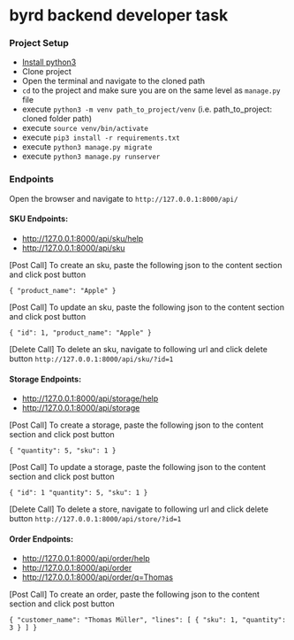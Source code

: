 # byrd backend developer task

### Project Setup
* [Install python3](https://www.python.org/downloads/)
* Clone project
* Open the terminal and navigate to the cloned path
* `cd` to the project and make sure you are on the same level as `manage.py` file
* execute `python3 -m venv path_to_project/venv` (i.e. path_to_project: cloned folder path)
* execute `source venv/bin/activate`
* execute `pip3 install -r requirements.txt`
* execute `python3 manage.py migrate`
* execute `python3 manage.py runserver`

### Endpoints
Open the browser and navigate to `http://127.0.0.1:8000/api/`

#### SKU Endpoints:
* http://127.0.0.1:8000/api/sku/help
* http://127.0.0.1:8000/api/sku

[Post Call] To create an sku, paste the following json to the content section and click post button

`
{
    "product_name": "Apple"
}
`

[Post Call] To update an sku, paste the following json to the content section and click post button

`
{
    "id": 1,
    "product_name": "Apple"
}
`

[Delete Call] To delete an sku, navigate to following url and click delete button
`http://127.0.0.1:8000/api/sku/?id=1`

#### Storage Endpoints:
* http://127.0.0.1:8000/api/storage/help
* http://127.0.0.1:8000/api/storage

[Post Call] To create a storage, paste the following json to the content section and click post button

`
{
    "quantity": 5,
    "sku": 1
}
`

[Post Call] To update a storage, paste the following json to the content section and click post button

`
{
    "id": 1
    "quantity": 5,
    "sku": 1
}
`

[Delete Call] To delete a store, navigate to following url and click delete button
`http://127.0.0.1:8000/api/store/?id=1`


#### Order Endpoints:
* http://127.0.0.1:8000/api/order/help
* http://127.0.0.1:8000/api/order
* http://127.0.0.1:8000/api/order/q=Thomas

[Post Call] To create an order, paste the following json to the content section and click post button

`
{
    "customer_name": "Thomas Müller",
    "lines": [
        {
            "sku": 1,
            "quantity": 3
        }
    ]
}
`
